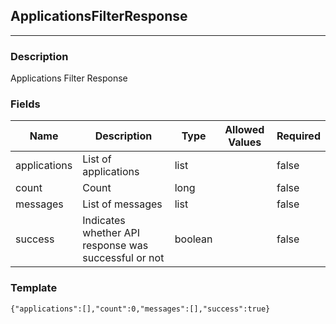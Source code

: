 ## ApplicationsFilterResponse
---
### Description
Applications Filter Response
### Fields
| Name | Description | Type | Allowed Values | Required |
| ---- | ----------- | ---- | -------------- | -------- |
| applications | List of applications | list |  | false |
| count | Count | long |  | false |
| messages | List of messages | list |  | false |
| success | Indicates whether API response was successful or not | boolean |  | false |
### Template
```
{"applications":[],"count":0,"messages":[],"success":true}
```
